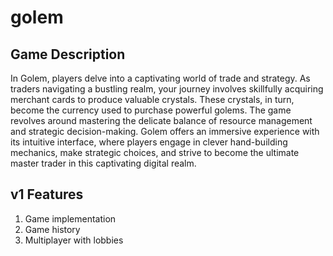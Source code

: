 # golem

## Game Description
In Golem, players delve into a captivating world of trade and strategy. As traders navigating a bustling realm, your journey involves skillfully acquiring merchant cards to produce valuable crystals. These crystals, in turn, become the currency used to purchase powerful golems. The game revolves around mastering the delicate balance of resource management and strategic decision-making. Golem offers an immersive experience with its intuitive interface, where players engage in clever hand-building mechanics, make strategic choices, and strive to become the ultimate master trader in this captivating digital realm.

## v1 Features
1. Game implementation
2. Game history
3. Multiplayer with lobbies